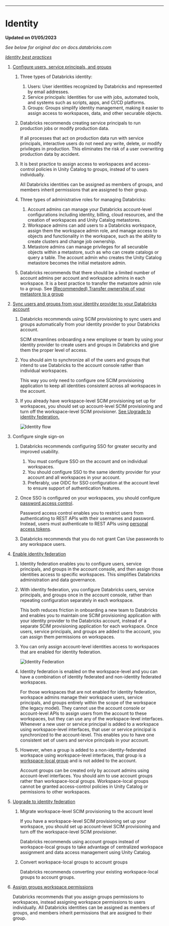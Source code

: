***
# Identity

**Updated on 01/05/2023**

*See below for original doc on docs.databricks.com*

*[Identity best practices](https://docs.databricks.com/administration-guide/users-groups/best-practices.html#identity-best-practices)*

1. [Configure users, service principals, and groups](https://docs.databricks.com/administration-guide/users-groups/best-practices.html#configure-users-service-principals-and-groups)
    1. Three types of Databricks identity:
        1. Users: User identities recognized by Databricks and represented by email addresses.
        2. Service principals: Identities for use with jobs, automated tools, and systems such as scripts, apps, and CI/CD platforms.
        3. Groups: Groups simplify identity management, making it easier to assign access to workspaces, data, and other securable objects.
    
    2. Databricks recommends creating service principals to run production jobs or modify production data. 

        If all processes that act on production data run with service principals, interactive users do not need any write, delete, or modify privileges in production. This eliminates the risk of a user overwriting production data by accident.

    3. It is best practice to assign access to workspaces and access-control policies in Unity Catalog to groups, instead of to users individually.

        All Databricks identities can be assigned as members of groups, and members inherit permissions that are assigned to their group.

    4. Three types of administrative roles for managing Databricks:
        1. Account admins can manage your Databricks account-level configurations including identity, billing, cloud resources, and the creation of workspaces and Unity Catalog metastores.
        2. Workspace admins can add users to a Databricks workspace, assign them the workspace admin role, and manage access to objects and functionality in the workspace, such as the ability to create clusters and change job ownership.
        3. Metastore admins can manage privileges for all securable objects within a metastore, such as who can create catalogs or query a table. The account admin who creates the Unity Catalog metastore becomes the initial metastore admin.

    5. Databricks recommends that there should be a limited number of account admins per account and workspace admins in each workspace. It is a best practice to transfer the metastore admin role to a group. See [(Recommended) Transfer ownership of your metastore to a group](https://docs.databricks.com/data-governance/unity-catalog/get-started.html#transfer-ownership)

2. [Sync users and groups from your identity provider to your Databricks account](https://docs.databricks.com/administration-guide/users-groups/best-practices.html#sync-users-and-groups-from-your-identity-provider-to-your-databricks-account)

    1. Databricks recommends using SCIM provisioning to sync users and groups automatically from your identity provider to your Databricks account.

        SCIM streamlines onboarding a new employee or team by using your identity provider to create users and groups in Databricks and give them the proper level of access. 

    2. You should aim to synchronize all of the users and groups that intend to use Databricks to the account console rather than individual workspaces.

        This way you only need to configure one SCIM provisioning application to keep all identities consistent across all workspaces in the account.

    3. If you already have workspace-level SCIM provisioning set up for workspaces, you should set up account-level SCIM provisioning and turn off the workspace-level SCIM provisioner. [See Upgrade to identity federation.](https://docs.databricks.com/administration-guide/users-groups/best-practices.html#upgrade-to-id-fed)

        ![Identity flow](https://docs.databricks.com/_images/account-level-scim-diagram.png)

3. Configure single sign-on

    1. Databricks recommends configuring SSO for greater security and improved usability.

        1. You must configure SSO on the account and on individual workspaces.
        2. You should configure SSO to the same identity provider for your account and all workspaces in your account.
        3. Preferably, use OIDC for SSO configuration at the account level to ensure support of authentication features.

    2. Once SSO is configured on your workspaces, you should configure [password access control](https://docs.databricks.com/administration-guide/users-groups/single-sign-on/index.html#password). 

        Password access control enables you to restrict users from authenticating to REST APIs with their usernames and password. Instead, users must authenticate to REST APIs using [personal access tokens](https://docs.databricks.com/dev-tools/api/latest/authentication.html). 

    3. Databricks recommends that you do not grant Can Use passwords to any workspace users.

4. [Enable identity federation](https://docs.databricks.com/administration-guide/users-groups/best-practices.html#enable-identity-federation)

    1. Identity federation enables you to configure users, service principals, and groups in the account console, and then assign those identities access to specific workspaces. This simplifies Databricks administration and data governance.

    2. With identity federation, you configure Databricks users, service principals, and groups once in the account console, rather than repeating configuration separately in each workspace. 

        This both reduces friction in onboarding a new team to Databricks and enables you to maintain one SCIM provisioning application with your identity provider to the Databricks account, instead of a separate SCIM provisioning application for each workspace. Once users, service principals, and groups are added to the account, you can assign them permissions on workspaces.

    3. You can only assign account-level identities access to workspaces that are enabled for identity federation.

        ![Identity Federation](https://docs.databricks.com/_images/account-level-identity-diagram.png)

    4. Identity federation is enabled on the workspace-level and you can have a combination of identity federated and non-identity federated workspaces.

        For those workspaces that are not enabled for identity federation, workspace admins manage their workspace users, service principals, and groups entirely within the scope of the workspace (the legacy model). They cannot use the account console or account-level APIs to assign users from the account to these workspaces, but they can use any of the workspace-level interfaces. Whenever a new user or service principal is added to a workspace using workspace-level interfaces, that user or service principal is synchronized to the account-level. This enables you to have one consistent set of users and service principals in your account.
    
    5. However, when a group is added to a non-identity-federated workspace using workspace-level interfaces, that group is a [workspace-local group](https://docs.databricks.com/administration-guide/users-groups/index.html#special-groups) and is not added to the account.

        Account groups can be created only by account admins using account-level interfaces. You should aim to use account groups rather than workspace-local groups. Workspace-local groups cannot be granted access-control policies in Unity Catalog or permissions to other workspaces.

5. [Upgrade to identity federation](https://docs.databricks.com/administration-guide/users-groups/best-practices.html#upgrade-to-identity-federation)

    1. Migrate workspace-level SCIM provisioning to the account level

        If you have a workspace-level SCIM provisioning set up your workspace, you should set up account-level SCIM provisioning and turn off the workspace-level SCIM provisioner.

        Databricks recommends using account groups instead of workspace-local groups to take advantage of centralized workspace assignment and data access management using Unity Catalog.

    2. Convert workspace-local groups to account groups

        Databricks recommends converting your existing workspace-local groups to account groups. 

6. [Assign groups workspace permissions](https://docs.databricks.com/administration-guide/users-groups/best-practices.html#assign-groups-workspace-permissions)

    Databricks recommends that you assign groups permissions to workspaces, instead assigning workspace permissions to users individually. All Databricks identities can be assigned as members of groups, and members inherit permissions that are assigned to their group.